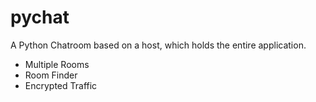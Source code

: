 # pychat
A Python Chatroom based on a host, which holds the entire application.

- Multiple Rooms
- Room Finder
- Encrypted Traffic
